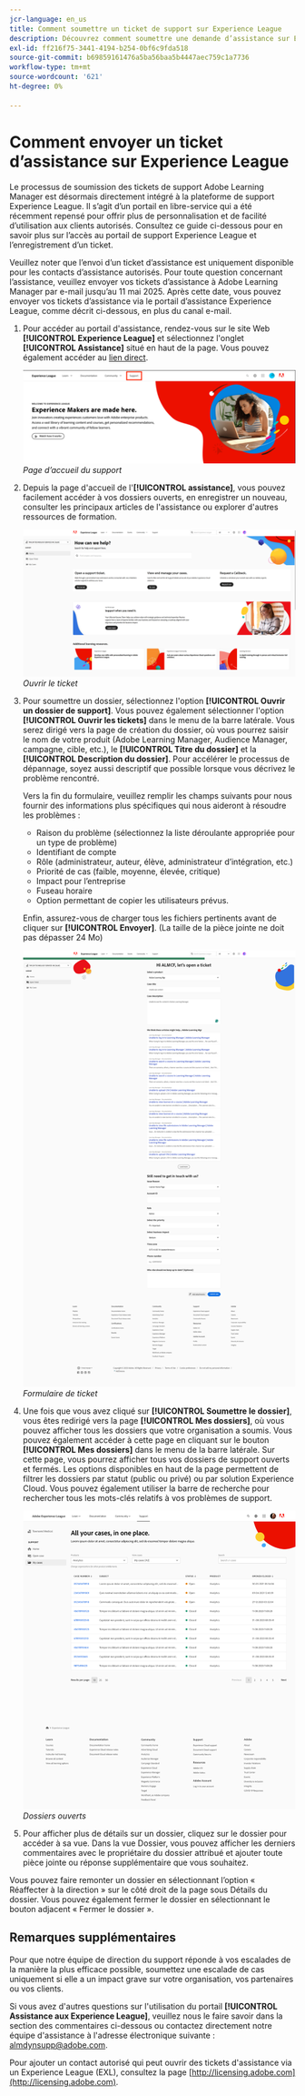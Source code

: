 ```yaml
---
jcr-language: en_us
title: Comment soumettre un ticket de support sur Experience League
description: Découvrez comment soumettre une demande d’assistance sur Experience League
exl-id: ff216f75-3441-4194-b254-0bf6c9fda518
source-git-commit: b69859161476a5ba56baa5b4447aec759c1a7736
workflow-type: tm+mt
source-wordcount: '621'
ht-degree: 0%

---
```


# Comment envoyer un ticket d’assistance sur Experience League

Le processus de soumission des tickets de support Adobe Learning Manager est désormais directement intégré à la plateforme de support Experience League. Il s’agit d’un portail en libre-service qui a été récemment repensé pour offrir plus de personnalisation et de facilité d’utilisation aux clients autorisés. Consultez ce guide ci-dessous pour en savoir plus sur l’accès au portail de support Experience League et l’enregistrement d’un ticket.

Veuillez noter que l’envoi d’un ticket d’assistance est uniquement disponible pour les contacts d’assistance autorisés. Pour toute question concernant l’assistance, veuillez envoyer vos tickets d’assistance à Adobe Learning Manager par e-mail jusqu’au 11 mai 2025. Après cette date, vous pouvez envoyer vos tickets d’assistance via le portail d’assistance Experience League, comme décrit ci-dessous, en plus du canal e-mail.

1. Pour accéder au portail d&#39;assistance, rendez-vous sur le site Web **[!UICONTROL Experience League]** et sélectionnez l&#39;onglet **[!UICONTROL Assistance]** situé en haut de la page. Vous pouvez également accéder au [lien direct](https://experienceleague.adobe.com/home#support).

   ![](assets/support.png)
   _Page d’accueil du support_

2. Depuis la page d&#39;accueil de l&#39;**[!UICONTROL assistance]**, vous pouvez facilement accéder à vos dossiers ouverts, en enregistrer un nouveau, consulter les principaux articles de l&#39;assistance ou explorer d&#39;autres ressources de formation.

   ![](assets/open-ticket.png)
   _Ouvrir le ticket_

3. Pour soumettre un dossier, sélectionnez l&#39;option **[!UICONTROL Ouvrir un dossier de support]**. Vous pouvez également sélectionner l&#39;option **[!UICONTROL Ouvrir les tickets]** dans le menu de la barre latérale. Vous serez dirigé vers la page de création du dossier, où vous pourrez saisir le nom de votre produit (Adobe Learning Manager, Audience Manager, campagne, cible, etc.), le **[!UICONTROL Titre du dossier]** et la **[!UICONTROL Description du dossier]**. Pour accélérer le processus de dépannage, soyez aussi descriptif que possible lorsque vous décrivez le problème rencontré.

   Vers la fin du formulaire, veuillez remplir les champs suivants pour nous fournir des informations plus spécifiques qui nous aideront à résoudre les problèmes :

   * Raison du problème (sélectionnez la liste déroulante appropriée pour un type de problème)
   * Identifiant de compte
   * Rôle (administrateur, auteur, élève, administrateur d’intégration, etc.)
   * Priorité de cas (faible, moyenne, élevée, critique)
   * Impact pour l’entreprise
   * Fuseau horaire
   * Option permettant de copier les utilisateurs prévus.

   Enfin, assurez-vous de charger tous les fichiers pertinents avant de cliquer sur **[!UICONTROL Envoyer]**. (La taille de la pièce jointe ne doit pas dépasser 24 Mo)

   ![](assets/ticket-form.png)
   _Formulaire de ticket_

4. Une fois que vous avez cliqué sur **[!UICONTROL Soumettre le dossier]**, vous êtes redirigé vers la page **[!UICONTROL Mes dossiers]**, où vous pouvez afficher tous les dossiers que votre organisation a soumis. Vous pouvez également accéder à cette page en cliquant sur le bouton **[!UICONTROL Mes dossiers]** dans le menu de la barre latérale. Sur cette page, vous pourrez afficher tous vos dossiers de support ouverts et fermés. Les options disponibles en haut de la page permettent de filtrer les dossiers par statut (public ou privé) ou par solution Experience Cloud. Vous pouvez également utiliser la barre de recherche pour rechercher tous les mots-clés relatifs à vos problèmes de support.

   ![](assets/open-cases.png)
   _Dossiers ouverts_

5. Pour afficher plus de détails sur un dossier, cliquez sur le dossier pour accéder à sa vue. Dans la vue Dossier, vous pouvez afficher les derniers commentaires avec le propriétaire du dossier attribué et ajouter toute pièce jointe ou réponse supplémentaire que vous souhaitez.

Vous pouvez faire remonter un dossier en sélectionnant l’option « Réaffecter à la direction » sur le côté droit de la page sous Détails du dossier. Vous pouvez également fermer le dossier en sélectionnant le bouton adjacent « Fermer le dossier ».

## Remarques supplémentaires

Pour que notre équipe de direction du support réponde à vos escalades de la manière la plus efficace possible, soumettez une escalade de cas uniquement si elle a un impact grave sur votre organisation, vos partenaires ou vos clients.

Si vous avez d&#39;autres questions sur l&#39;utilisation du portail **[!UICONTROL Assistance aux Experience League]**, veuillez nous le faire savoir dans la section des commentaires ci-dessous ou contactez directement notre équipe d&#39;assistance à l&#39;adresse électronique suivante : [almdynsupp@adobe.com](mailto:almdynsupp@adobe.com).

Pour ajouter un contact autorisé qui peut ouvrir des tickets d&#39;assistance via un Experience League (EXL), consultez la page [http://licensing.adobe.com](http://licensing.adobe.com).
